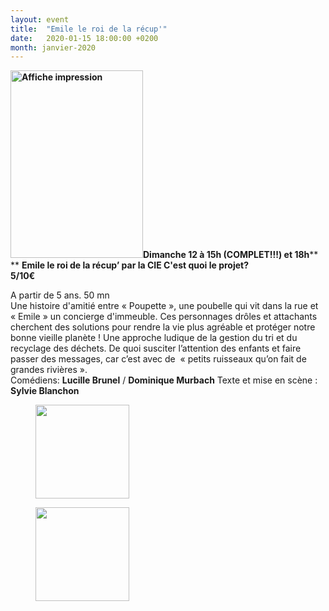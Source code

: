 ```yaml
---
layout: event
title:  "Emile le roi de la récup'"
date:   2020-01-15 18:00:00 +0200
month: janvier-2020
---
```

**[<img class=" size-medium wp-image-7599 alignleft" src="http://localhost/wpagendarts/wp-content/uploads/2020/01/affiche-impression.jpg?w=212" alt="Affiche impression" width="212" height="300" />](http://localhost/wpagendarts/wp-content/uploads/2019/10/visuel-emile.jpg)Dimanche 12 à 15h (COMPLET!!!) et 18h****  
** <span style="font-weight:400;"><b>Emile le roi de la récup’ par la CIE </b><b>C'est quoi le projet?<br /> </b></span>**5/10€**

<span style="font-weight:400;">A partir de 5 ans. 50 mn<br /> </span><span style="font-weight:400;">Une histoire d'amitié entre « Poupette », une poubelle qui vit dans la rue et « Emile » un concierge d'immeuble. Ces personnages drôles et attachants cherchent des solutions pour rendre la vie plus agréable et protéger notre bonne vieille planète ! Une approche ludique de la gestion du tri et du recyclage des déchets. De quoi susciter l’attention des enfants et faire passer des messages, car c’est avec de  « petits ruisseaux qu’on fait de grandes rivières ».<br /> </span><span style="font-weight:400;">Comédiens: </span>**Lucille Brunel** <span style="font-weight:400;">/ </span>**Dominique Murbach** <span style="font-weight:400;">Texte et mise en scène : </span>**Sylvie Blanchon**

<div id='gallery-12' class='gallery galleryid-7139 gallery-columns-3 gallery-size-thumbnail'>
  <figure class='gallery-item'> 
  
  <div class='gallery-icon portrait'>
    <a href='http://localhost/wpagendarts/index.php/2019/10/16/emile-le-roi-de-la-recup-dimanche-12-janvier-a-15h-et-18h/dos-a-dos/'><img width="150" height="150" src="http://localhost/wpagendarts/wp-content/uploads/2020/01/dos-c3a0-dos-150x150.jpg" class="attachment-thumbnail size-thumbnail" alt="" /></a>
  </div></figure><figure class='gallery-item'> 
  
  <div class='gallery-icon landscape'>
    <a href='http://localhost/wpagendarts/index.php/2019/10/16/emile-le-roi-de-la-recup-dimanche-12-janvier-a-15h-et-18h/emile-et-poubelle/'><img width="150" height="150" src="http://localhost/wpagendarts/wp-content/uploads/2020/01/emile-et-poubelle-150x150.jpg" class="attachment-thumbnail size-thumbnail" alt="" /></a>
  </div></figure>
</div>